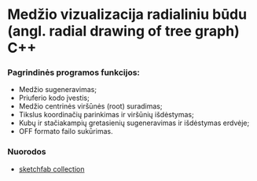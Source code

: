 Medžio vizualizacija radialiniu būdu (angl. radial drawing of tree graph) C++
============

### Pagrindinės programos funkcijos:
  - Medžio sugeneravimas;
  - Priuferio kodo įvestis;
  - Medžio centrinės viršūnės (root) suradimas;
  - Tikslus koordinačių parinkimas ir viršūnių išdėstymas;
  - Kubų ir stačiakampių gretasienių sugeneravimas ir išdėstymas erdvėje;
  - OFF formato failo sukūrimas.

### Nuorodos
- [sketchfab collection](https://skfb.ly/6yWAr)
